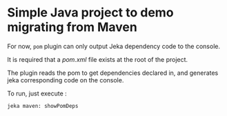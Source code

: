 # Simple Java project to demo migrating from Maven

For now, `pom` plugin can only output Jeka dependency code to the console.

It is required that a *pom.xml* file exists at the root of the project.

The plugin reads the pom to get dependencies declared in, 
and generates jeka corresponding code on the console.

To run, just execute : 
```shell
jeka maven: showPomDeps
```

